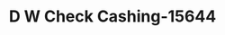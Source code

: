 ---
f_zip-code: 68701
f_state-code: NE
title: D W Check Cashing-15644
f_phone: 402-371-7474
f_city-only: Norfolk
f_address: 104 East Omaha Avenue Norfolk
f_location-unique-id: '15644'
slug: d-w-check-cashing-15644
updated-on: '2024-05-30T13:46:58.046Z'
created-on: '2024-05-30T13:36:59.803Z'
published-on: '2024-05-30T13:54:32.469Z'
f_city-state: cms/city/norfolk-ne.md
f_company: cms/company/d-w-check-cashing.md
f_state: cms/state/nebraska.md
layout: '[payday-loan].html'
tags: payday-loan
---